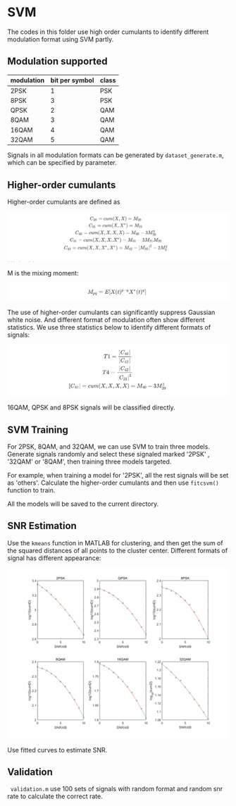 # SVM

The codes in this folder use high order cumulants to identify different modulation format using SVM partly.

## Modulation supported 

| modulation | bit per symbol | class |
| ---------- | -------------- | ----- |
| 2PSK       | 1              | PSK   |
| 8PSK       | 3              | PSK   |
| QPSK       | 2              | QAM   |
| 8QAM       | 3              | QAM   |
| 16QAM      | 4              | QAM   |
| 32QAM      | 5              | QAM   |

Signals in all modulation formats can be generated by `dataset_generate.m`, which can be specified by parameter.

## Higher-order cumulants

Higher-order cumulants are defined as

![equation1](pic/equation1.png)


M is the mixing moment:

![equation2](pic/equation2.png)

The use of higher-order cumulants can significantly suppress Gaussian white noise. And different format of modulation often show different statistics. We use three statistics below to identify different formats of signals:

![equation3](pic/equation3.png)

16QAM, QPSK and 8PSK signals will be classified directly.

## SVM Training

For 2PSK, 8QAM, and 32QAM, we can use SVM to train three models. Generate signals randomly and select these signaled marked '2PSK' , '32QAM' or '8QAM', then training three models targeted. 

For example, when training a model for '2PSK', all the rest signals will be set as 'others'. Calculate the higher-order cumulants and then use `fitcsvm()` function to train.

All the models will be saved to the current directory.

## SNR Estimation

Use the `kmeans` function in MATLAB for clustering, and then get the sum of the squared distances of all points to the cluster center. Different formats of signal has different appearance:

![pic4](pic/SNR_Model.png)

Use fitted curves to estimate SNR.


##  Validation

` validation.m` use 100 sets of signals with random format and random snr rate to calculate the correct rate.